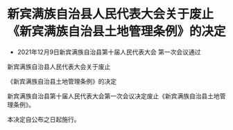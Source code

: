 # 新宾满族自治县人民代表大会关于废止《新宾满族自治县土地管理条例》的决定

- 2021年12月9日新宾满族自治县第十届人民代表大会
  第一次会议通过

<!-- INFO END -->

新宾满族自治县人民代表大会关于废止

《新宾满族自治县土地管理条例》的决定

新宾满族自治县第十届人民代表大会第一次会议决定废止《新宾满族自治县土地管理条例》。

本决定自公布之日起施行。
